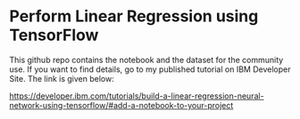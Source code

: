 # Perform Linear Regression using TensorFlow

This github repo contains the notebook and the dataset for the community use. If you want to find details, go to my published tutorial on IBM Developer Site. The link is given below:

https://developer.ibm.com/tutorials/build-a-linear-regression-neural-network-using-tensorflow/#add-a-notebook-to-your-project
